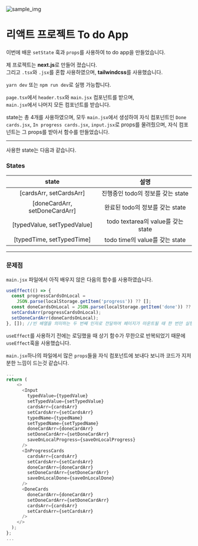 ![sample_img](https://i.ibb.co/n1Xdsn7/Screen-Shot-2023-06-15-at-18-08-24-PM.png)

# 리액트 프로젝트 To do App

이번에 배운 `setState` 훅과 `props`를 사용하여 to do app을 만들었습니다.

제 프로젝트는 **next.js**로 만들어 졌습니다. <br>그리고 `.tsx`와 `.jsx`를 혼합 사용하였으며, **tailwindcss**를 사용했습니다.

`yarn dev` 또는 `npm run dev`로 실행 가능합니다.

`page.tsx`에서 `header.tsx`와 `main.jsx` 컴포넌트를 받으며,<br>
`main.jsx`에서 나머지 모든 컴포넌트를 받습니다.

state는 총 4개를 사용하였으며, 모두 `main.jsx`에서 생성하여 자식 컴포넌트인 `Done cards.jsx`, `In progress cards.jsx`, `input.jsx`로 props를 물려줬으며, 자식 컴포넌트는 그 props를 받아서 함수를 만들었습니다.

---

사용한 state는 다음과 같습니다.

### States

|             state             |                설명                |
| :---------------------------: | :--------------------------------: |
|    [cardsArr, setCardsArr]    | 진행중인 todo의 정보를 갖는 state  |
| [doneCardArr, setDoneCardArr] |  완료된 todo의 정보를 갖는 state   |
|  [typedValue, setTypedValue]  | todo textarea의 value를 갖는 state |
|   [typedTime, setTypedTime]   |   todo time의 value를 갖는 state   |

---

### 문제점

`main.jsx` 파일에서 아직 배우지 않은 다음의 함수를 사용하였습니다.

```js
useEffect(() => {
  const progressCardsOnLocal =
    JSON.parse(localStorage.getItem('progress')) ?? [];
  const doneCardsOnLocal = JSON.parse(localStorage.getItem('done')) ?? [];
  setCardsArr(progressCardsOnLocal);
  setDoneCardArr(doneCardsOnLocal);
}, []); //빈 배열을 의미하는 두 번째 인자로 전달하여 페이지가 마운트될 때 한 번만 실행되도록 설정
```

`useEffect`를 사용하기 전에는 로딩했을 때 상기 함수가 무한으로 반복되었기 때문에 `useEffect`훅을 사용했습니다.

`main.jsx`하나의 파일에서 많은 `props`들을 자식 컴포넌트에 보내다 보니까 코드가 지저분한 느낌이 드는것 같습니다.

```js
...
return (
    <>
      <Input
        typedValue={typedValue}
        setTypedValue={setTypedValue}
        cardsArr={cardsArr}
        setCardsArr={setCardsArr}
        typedName={typedName}
        setTypedName={setTypedName}
        doneCardArr={doneCardArr}
        setDoneCardArr={setDoneCardArr}
        saveOnLocalProgress={saveOnLocalProgress}
      />
      <InProgressCards
        cardsArr={cardsArr}
        setCardsArr={setCardsArr}
        doneCardArr={doneCardArr}
        setDoneCardArr={setDoneCardArr}
        saveOnLocalDone={saveOnLocalDone}
      />
      <DoneCards
        doneCardArr={doneCardArr}
        setDoneCardArr={setDoneCardArr}
        cardsArr={cardsArr}
        setCardsArr={setCardsArr}
      />
    </>
  );
};
...
```
